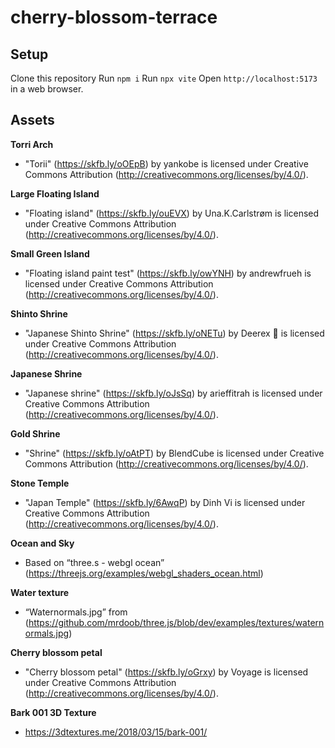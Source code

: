 # cherry-blossom-terrace

## Setup
Clone this repository
Run `npm i`
Run `npx vite`
Open `http://localhost:5173` in a web browser.

## Assets

**Torri Arch**
- "Torii" (https://skfb.ly/oOEpB) by yankobe is licensed under Creative Commons Attribution (http://creativecommons.org/licenses/by/4.0/).

**Large Floating Island**
- "Floating island" (https://skfb.ly/ouEVX) by Una.K.Carlstrøm is licensed under Creative Commons Attribution (http://creativecommons.org/licenses/by/4.0/).

**Small Green Island**
- "Floating island paint test" (https://skfb.ly/owYNH) by andrewfrueh is licensed under Creative Commons Attribution (http://creativecommons.org/licenses/by/4.0/).


**Shinto Shrine**
- "Japanese Shinto Shrine" (https://skfb.ly/oNETu) by Deerex 🦖 is licensed under Creative Commons Attribution (http://creativecommons.org/licenses/by/4.0/).


**Japanese Shrine**
- "Japanese shrine" (https://skfb.ly/oJsSq) by arieffitrah is licensed under Creative Commons Attribution (http://creativecommons.org/licenses/by/4.0/).


**Gold Shrine**
- "Shrine" (https://skfb.ly/oAtPT) by BlendCube is licensed under Creative Commons Attribution (http://creativecommons.org/licenses/by/4.0/).


**Stone Temple**
- "Japan Temple" (https://skfb.ly/6AwqP) by Dinh Vi is licensed under Creative Commons Attribution (http://creativecommons.org/licenses/by/4.0/).


**Ocean and Sky**
- Based on “three.s - webgl ocean” (https://threejs.org/examples/webgl_shaders_ocean.html)


**Water texture**
- “Waternormals.jpg” from (https://github.com/mrdoob/three.js/blob/dev/examples/textures/waternormals.jpg)


**Cherry blossom petal**
- "Cherry blossom petal" (https://skfb.ly/oGrxy) by Voyage is licensed under Creative Commons Attribution (http://creativecommons.org/licenses/by/4.0/).


**Bark 001 3D Texture**
- ​​https://3dtextures.me/2018/03/15/bark-001/
